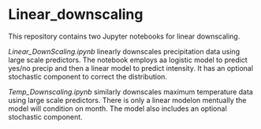 # Linear_downscaling

This repository contains two Jupyter notebooks for linear downscaling.

*Linear_DownScaling.ipynb* linearly downscales precipitation data using large scale predictors. The notebook employs aa logistic model to predict yes/no precip and then a linear model to predict intensity. It has an optional stochastic component to correct the distribution.

*Temp_Downscaling.ipynb* similarly downscales maximum temperature data using large scale predictors. There is only a linear modelon mentually the model will condition on month. The model also includes an optional stochastic component.